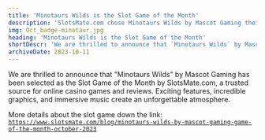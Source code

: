 ```yaml
---
title: 'Minotaurs Wilds is the Slot Game of the Month'
description: 'SlotsMate.com chose Minotaurs Wilds by Mascot Gaming their slot game of the month.'
img: Oct_badge-minotaur.jpg
heading: 'Minotaurs Wilds is the Slot Game of the Month'
shortDescr: 'We are thrilled to announce that `Minotaurs Wilds` by Mascot Gaming has been selected as the Slot Game of the Month by SlotsMate.com, a trusted source for online casino games and reviews. Exciting features, incredible graphics, and immersive music create an unforgettable atmosphere.'
archiveDate: 2023-10-11
---
```

We are thrilled to announce that "Minotaurs Wilds" by Mascot Gaming has been selected as the Slot Game of the Month by SlotsMate.com, a trusted source for online casino games and reviews. Exciting features, incredible graphics, and immersive music create an unforgettable atmosphere.

More details about the slot game down the link:
<a href="https://www.slotsmate.com/blog/minotaurs-wilds-by-mascot-gaming-game-of-the-month-october-2023" target="_blank" rel="dofollow">`https://www.slotsmate.com/blog/minotaurs-wilds-by-mascot-gaming-game-of-the-month-october-2023`</a>
